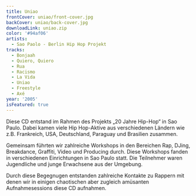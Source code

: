 ```yaml
---
title: Uniao
frontCover: uniao/front-cover.jpg
backCover: uniao/back-cover.jpg
downloadLink: uniao.zip
color: '#94af06'
artists:
  - Sao Paolo - Berlin Hip Hop Projekt
tracks:
  - Bonjaah
  - Quiero, Quiero
  - Rua
  - Racismo
  - La Vida
  - Uniao
  - Freestyle
  - Axé
year: '2005'
isFeatured: true
---
```


Diese CD entstand im Rahmen des Projekts „20 Jahre Hip-Hop“ in Sao Paulo. Dabei kamen viele Hip Hop-Aktive aus verschiedenen Ländern wie z.B. Frankreich, USA, Deutschland, Paraguay und Brasilien zusammen.

Gemeinsam führten wir zahlreiche Workshops in den Bereichen Rap, DJing, Breakdance, Graffiti, Video und Producing durch. Diese Workshops fanden in verschiedenen Einrichtungen in Sao Paulo statt. Die Teilnehmer waren Jugendliche und junge Erwachsene aus der Umgebung.

Durch diese Begegnugen entstanden zahlreiche Kontakte zu Rappern mit denen wir in einigen chaotischen aber zugleich amüsanten Aufnahmesessions diese CD aufnahmen.
